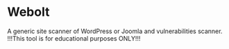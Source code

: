 # Webolt
A generic site scanner of WordPress or Joomla and vulnerabilities scanner.
!!!This tool is for educational purposes ONLY!!!
